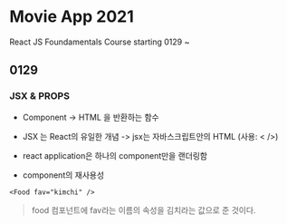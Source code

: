 # Movie App 2021

React JS Foundamentals Course
starting 0129 ~

## 0129
### JSX & PROPS
* Component -> HTML 을 반환하는 함수 
* JSX 는 React의 유일한 개념
-> jsx는 자바스크립트안의 HTML (사용: < />)

* react application은 하나의 component만을 랜더링함
* component의 재사용성 
```
<Food fav="kimchi" />
```
> food 컴포넌트에 fav라는 이름의 속성을 김치라는 값으로 준 것이다.
